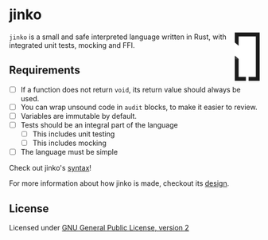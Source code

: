 # jinko
<div>
<img align="right" src="misc/logo_small.png" width="10%" height="10%" />

`jinko` is a small and safe interpreted language written in Rust, with integrated
unit tests, mocking and FFI.
</div>

## Requirements

* [ ] If a function does not return `void`, its return value should always be used.
* [ ] You can wrap unsound code in `audit` blocks, to make it easier to review.
* [ ] Variables are immutable by default.
* [ ] Tests should be an integral part of the language
    * [ ] This includes unit testing
    * [ ] This includes mocking
* [ ] The language must be simple

Check out jinko's [syntax](SYNTAX.md)!

For more information about how jinko is made, checkout its [design](DESIGN.md).

## License

Licensed under [GNU General Public License, version 2](LICENSE)
